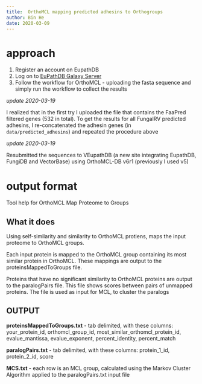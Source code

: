 ```yaml
---
title:  OrthoMCL mapping predicted adhesins to Orthogroups
author: Bin He
date: 2020-03-09
---
```


# approach
1. Register an account on EupathDB
1. Log on to [EuPathDB Galaxy Server](http://veupathdb.globusgenomics.org/)
1. Follow the workflow for OrthoMCL - uploading the fasta sequence and simply run the workflow to collect the results

_update 2020-03-19_

I realized that in the first try I uploaded the file that contains the FaaPred filtered genes (532 in total). To get the results for all FungalRV predicted adhesins, I re-concatenated the adhesin genes (in `data/predicted_adhesins`) and repeated the procedure above

_update 2020-03-19_

Resubmitted the sequences to VEupathDB (a new site integrating EupathDB, FungiDB and VectorBase) using OrthoMCL-DB v6r1 (previously I used v5)
# output format

Tool help for OrthoMCL Map Proteome to Groups
## What it does

Using self-similarity and similarity to OrthoMCL protiens, maps the input proteome to OrthoMCL groups.

Each input protein is mapped to the OrthoMCL group containing its most similar protein in OrthoMCL. These mappings are output to the proteinsMappedToGroups file.

Proteins that have no significant similarity to OrthoMCL proteins are output to the paralogPairs file. This file shows scores between pairs of unmapped proteins. The file is used as input for MCL, to cluster the paralogs

## OUTPUT

**proteinsMappedToGroups.txt** - tab delimited, with these columns: your_protein_id, orthomcl_group_id, most_similar_orthomcl_protein_id, evalue_mantissa, evalue_exponent, percent_identity, percent_match

**paralogPairs.txt** - tab delimited, with these columns: protein_1_id, protein_2_id, score

**MCS.txt** - each row is an MCL group, calculated using the Markov Cluster Algorithm applied to the paralogPairs.txt input file
